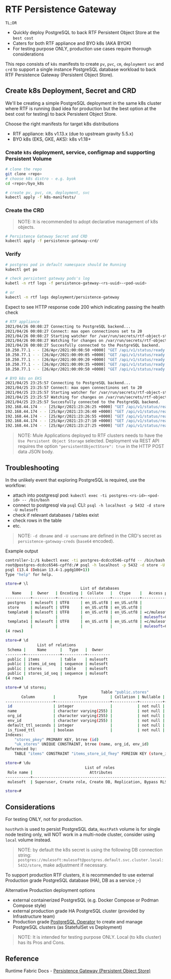 # RTF Persistence Gateway

`TL;DR`
- Quickly deploy PostgreSQL to back RTF Persistent Object Store at the `best cost`
- Caters for both RTF appliance and BYO k8s (AKA BYOK)
- For testing purpose ONLY, production use cases require thorough considerations

This repo consists of `k8s` manifests to create `pv`, `pvc`, `cm`, `deployment` `svc` and `crd` to support a single instance PostgreSQL database workload to back RTF Persistence Gateway (Persistent Object Store).

## Create k8s Deployment, Secret and CRD

We'll be creating a simple PostgreSQL deployment in the same k8s cluster where RTF is running (bad idea for production but the best option at the best cost for testing) to back Persistent Object Store.

Choose the right manifests for target k8s distributions
- RTF appliance: k8s v1.13.x (due to upstream gravity 5.5.x)
- BYO k8s (EKS, GKE, AKS): k8s v1.18+

### Create `k8s` deployment, service, configmap and supporting Persistent Volume

```bash
# clone the repo
git clone <repo>
# choose k8s distro - e.g. byok
cd <repo>/byo_k8s

# create pv, pvc, cm, deployment, svc
kubectl apply -f k8s-manifests/
```

### Create the CRD

> NOTE: It is recommended to adopt declarative management of k8s objects.

```bash
# Persistence Gateway Secret and CRD
kubectl apply -f persistence-gateway-crd/
```

### Verify

```bash
# postgres pod in default namespace should be Running
kubectl get po

# check persistent gateway pods's log
kubetl -n rtf logs -f persistence-gateway-<rs-uuid>-<pod-uuid>

# or  
kubectl -n rtf logs deployment/persistence-gateway
```

Expect to see HTTP response code 200 which indicating passing the health check

```bash
# RTF appliance
2021/04/26 00:08:27 Connecting to PostgreSQL backend...
2021/04/26 00:08:27 Connect: max open connectinons set to 20
2021/04/26 00:08:27 Starting watcher for /var/run/secrets/rtf-object-store/persistence-gateway-creds
2021/04/26 00:08:27 Watching for changes on /var/run/secrets/rtf-object-store/persistence-gateway-creds
2021/04/26 00:08:27 Succesfully connected to the PostgreSQL backend.
10.250.77.1 - - [26/Apr/2021:00:08:50 +0000] "GET /api/v1/status/ready HTTP/1.1" 200 0 "" "kube-probe/1.13+"
10.250.77.1 - - [26/Apr/2021:00:09:05 +0000] "GET /api/v1/status/ready HTTP/1.1" 200 0 "" "kube-probe/1.13+"
10.250.77.1 - - [26/Apr/2021:00:09:20 +0000] "GET /api/v1/status/ready HTTP/1.1" 200 0 "" "kube-probe/1.13+"
10.250.77.1 - - [26/Apr/2021:00:09:35 +0000] "GET /api/v1/status/ready HTTP/1.1" 200 0 "" "kube-probe/1.13+"
10.250.77.1 - - [26/Apr/2021:00:09:50 +0000] "GET /api/v1/status/ready HTTP/1.1" 200 0 "" "kube-probe/1.13+"

# BYO k8s on EKS
2021/04/25 23:25:57 Connecting to PostgreSQL backend...
2021/04/25 23:25:57 Connect: max open connectinons set to 20
2021/04/25 23:25:57 Starting watcher for /var/run/secrets/rtf-object-store/persistence-gateway-creds
2021/04/25 23:25:57 Watching for changes on /var/run/secrets/rtf-object-store/persistence-gateway-creds
2021/04/25 23:25:57 Succesfully connected to the PostgreSQL backend.
192.168.44.174 - - [25/Apr/2021:23:26:25 +0000] "GET /api/v1/status/ready HTTP/1.1" 200 0 "" "kube-probe/1.19+"
192.168.44.174 - - [25/Apr/2021:23:26:40 +0000] "GET /api/v1/status/ready HTTP/1.1" 200 0 "" "kube-probe/1.19+"
192.168.44.174 - - [25/Apr/2021:23:26:55 +0000] "GET /api/v1/status/ready HTTP/1.1" 200 0 "" "kube-probe/1.19+"
192.168.44.174 - - [25/Apr/2021:23:27:10 +0000] "GET /api/v1/status/ready HTTP/1.1" 200 0 "" "kube-probe/1.19+"
192.168.44.174 - - [25/Apr/2021:23:27:25 +0000] "GET /api/v1/status/ready HTTP/1.1" 200 0 "" "kube-probe/1.19+"

```

> NOTE: Mule Applications deployed to RTF clusters needs to have the `Use Persistent Object Storage` selected. Deployment via REST API requires the option `"persistentObjectStore": true` in the HTTP POST data JSON body.

## Troubleshooting

In the unlikely event that exploring PostgreSQL is required, use the workflow:
- attach into postgresql pod: `kubectl exec -ti postgres-<rs-id>-<pod-id> -- /bin/bash`
- connect to postgresql via `psql` CLI: `psql -h localhost -p 5432 -d store -U mulesoft`
- check if relevant databases / tables exist
- check rows in the table
- etc.

> NOTE: `-d dbname` and `-U username` are defined in the CRD's secret as `persistence-gateway-creds` (`base64` encoded). 

Example output
```bash
controller-1:/$ kubectl exec -ti postgres-dcdcc6546-cpffd -- /bin/bash
root@postgres-dcdcc6546-cpffd:/# psql -h localhost -p 5432 -d store -U mulesoft
psql (13.4 (Debian 13.4-1.pgdg100+1))
Type "help" for help.

store=# \l
                                 List of databases
   Name    |  Owner   | Encoding |  Collate   |   Ctype    |   Access privileges   
-----------+----------+----------+------------+------------+-----------------------
 postgres  | mulesoft | UTF8     | en_US.utf8 | en_US.utf8 | 
 store     | mulesoft | UTF8     | en_US.utf8 | en_US.utf8 | 
 template0 | mulesoft | UTF8     | en_US.utf8 | en_US.utf8 | =c/mulesoft          +
           |          |          |            |            | mulesoft=CTc/mulesoft
 template1 | mulesoft | UTF8     | en_US.utf8 | en_US.utf8 | =c/mulesoft          +
           |          |          |            |            | mulesoft=CTc/mulesoft
(4 rows)

store=# \d
              List of relations
 Schema |     Name      |   Type   |  Owner   
--------+---------------+----------+----------
 public | items         | table    | mulesoft
 public | items_id_seq  | sequence | mulesoft
 public | stores        | table    | mulesoft
 public | stores_id_seq | sequence | mulesoft
(4 rows)

store=# \d stores;
                                          Table "public.stores"
       Column        |          Type          | Collation | Nullable |              Default               
---------------------+------------------------+-----------+----------+------------------------------------
 id                  | integer                |           | not null | nextval('stores_id_seq'::regclass)
 name                | character varying(255) |           | not null | 
 org_id              | character varying(255) |           | not null | 
 env_id              | character varying(255) |           | not null | 
 default_ttl_seconds | integer                |           | not null | 
 is_fixed_ttl        | boolean                |           | not null | 
Indexes:
    "stores_pkey" PRIMARY KEY, btree (id)
    "uk_stores" UNIQUE CONSTRAINT, btree (name, org_id, env_id)
Referenced by:
    TABLE "items" CONSTRAINT "items_store_id_fkey" FOREIGN KEY (store_id) REFERENCES stores(id)

store=# \du
                                   List of roles
 Role name |                         Attributes                         | Member of 
-----------+------------------------------------------------------------+-----------
 mulesoft  | Superuser, Create role, Create DB, Replication, Bypass RLS | {}

store=# 
```

## Considerations

For testing ONLY, not for production.

`hostPath` is used to persist PostgreSQL data, `HostPath` volume is for single node testing only, will NOT work in a multi-node cluster, consider using `local` volume instead.

> NOTE: by default the k8s secret is using the following DB connection string: `postgres://mulesoft:mulesoft@postgres.default.svc.cluster.local:5432/store`, make adjustment if necessary.

To support production RTF clusters, it is recommended to use external Production grade PostgreSQL database (HA), DB as a service ;-)

Alternative Production deployment options
- external containerized PostgreSQL (e.g. Docker Compose or Podman Compose style)
- external production grade HA PostgreSQL cluster (provided by Infrastructure team)
- Production grade [PostgreSQL Operator](https://github.com/zalando/postgres-operator) to create and manage PostgreSQL clusters (as StatefulSet vs Deployment)

> NOTE: It is intended for testing purpose ONLY. Local (to k8s cluster) has its Pros and Cons.

## Reference

Runtime Fabric Docs - [Persistence Gateway (Persistent Object Store)](https://docs.mulesoft.com/runtime-fabric/latest/persistence-gateway)

